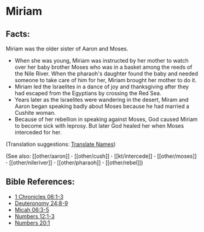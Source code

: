 # Miriam #

## Facts: ##

Miriam was the older sister of Aaron and Moses.

* When she was young, Miriam was instructed by her mother to watch over her baby brother Moses who was in a basket among the reeds of the Nile River. When the pharaoh's daughter found the baby and needed someone to take care of him for her, Miriam brought her mother to do it.
* Miriam led the Israelites in a dance of joy and thanksgiving after they had escaped from the Egyptians by crossing the Red Sea.
* Years later as the Israelites were wandering in the desert, Miram and Aaron began speaking badly about Moses because he had married a Cushite woman.
* Because of her rebellion in speaking against Moses, God caused Miriam to become sick with leprosy. But later God healed her when Moses interceded for her.

(Translation suggestions: [Translate Names](en/ta-vol1/translate/man/translate-names))

(See also: [[other/aaron]] **·** [[other/cush]] **·** [[kt/intercede]] **·** [[other/moses]] **·** [[other/nileriver]] **·** [[other/pharaoh]] **·** [[other/rebel]])

## Bible References: ##

* [1 Chronicles 06:1-3](en/tn/1ch/help/06/01)
* [Deuteronomy 24:8-9](en/tn/deu/help/24/08)
* [Micah 06:3-5](en/tn/mic/help/06/03)
* [Numbers 12:1-3](en/tn/num/help/12/01)
* [Numbers 20:1](en/tn/num/help/20/01)